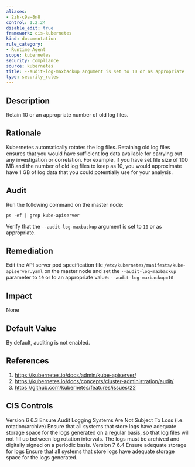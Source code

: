 ```yaml
---
aliases:
- 2zh-c9a-8n8
control: 1.2.24
disable_edit: true
framework: cis-kubernetes
kind: documentation
rule_category:
- Runtime Agent
scope: kubernetes
security: compliance
source: kubernetes
title: --audit-log-maxbackup argument is set to 10 or as appropriate
type: security_rules
---
```


## Description

Retain 10 or an appropriate number of old log files.

## Rationale

Kubernetes automatically rotates the log files. Retaining old log files ensures that you would have sufficient log data available for carrying out any investigation or correlation. For example, if you have set file size of 100 MB and the number of old log files to keep as 10, you would approximate have 1 GB of log data that you could potentially use for your analysis.

## Audit

Run the following command on the master node:
```
ps -ef | grep kube-apiserver
```
Verify that the `--audit-log-maxbackup` argument is set to `10` or as appropriate.

## Remediation

Edit the API server pod specification file `/etc/kubernetes/manifests/kube-apiserver.yaml` on the master node and set the `--audit-log-maxbackup` parameter to `10` or to an appropriate value: `--audit-log-maxbackup=10`

## Impact

None

## Default Value

By default, auditing is not enabled.

## References

1. https://kubernetes.io/docs/admin/kube-apiserver/ 
2. https://kubernetes.io/docs/concepts/cluster-administration/audit/ 
3. https://github.com/kubernetes/features/issues/22

## CIS Controls

Version 6 6.3 Ensure Audit Logging Systems Are Not Subject To Loss (i.e. rotation/archive) Ensure that all systems that store logs have adequate storage space for the logs generated on a regular basis, so that log files will not fill up between log rotation intervals. The logs must be archived and digitally signed on a periodic basis. Version 7 6.4 Ensure adequate storage for logs Ensure that all systems that store logs have adequate storage space for the logs generated.
